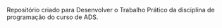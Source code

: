 Repositório criado para Desenvolver o Trabalho Prático da disciplina de programação do curso de ADS.
